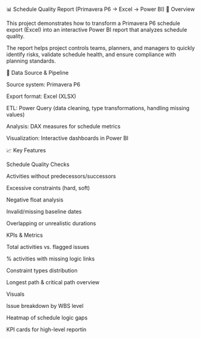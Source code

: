 📊 Schedule Quality Report (Primavera P6 → Excel → Power BI)
🔎 Overview

This project demonstrates how to transform a Primavera P6 schedule export (Excel) into an interactive Power BI report that analyzes schedule quality.

The report helps project controls teams, planners, and managers to quickly identify risks, validate schedule health, and ensure compliance with planning standards.

🧱 Data Source & Pipeline

Source system: Primavera P6

Export format: Excel (XLSX)

ETL: Power Query (data cleaning, type transformations, handling missing values)

Analysis: DAX measures for schedule metrics

Visualization: Interactive dashboards in Power BI

📈 Key Features

Schedule Quality Checks

Activities without predecessors/successors

Excessive constraints (hard, soft)

Negative float analysis

Invalid/missing baseline dates

Overlapping or unrealistic durations

KPIs & Metrics

Total activities vs. flagged issues

% activities with missing logic links

Constraint types distribution

Longest path & critical path overview

Visuals

Issue breakdown by WBS level

Heatmap of schedule logic gaps

KPI cards for high-level reportin
